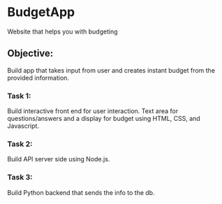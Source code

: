 # BudgetApp
Website that helps you with budgeting

## Objective: 
Build app that takes input from user and creates instant budget from the provided information.

### Task 1: 
Build interactive front end for user interaction. Text area for questions/answers and a display for budget using HTML, CSS, and Javascript.

### Task 2: 
Build API server side using Node.js.

### Task 3: 
Build Python backend that sends the info to the db.
